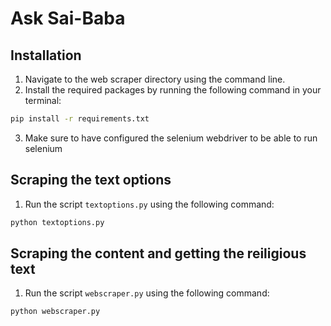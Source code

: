 # Ask Sai-Baba

## Installation

1. Navigate to the web scraper directory using the command line.
2. Install the required packages by running the following command in your terminal:

```bash
pip install -r requirements.txt
```

3. Make sure to have configured the selenium webdriver to be able to run selenium

## Scraping the text options

1. Run the script `textoptions.py` using the following command:

```bash
python textoptions.py
```

## Scraping the content and getting the reiligious text

1. Run the script `webscraper.py` using the following command:

```bash
python webscraper.py
```
